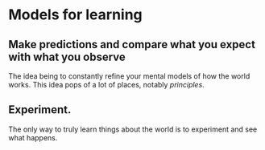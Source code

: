 # Models for learning

## Make predictions and compare what you expect with what you observe

The idea being to constantly refine your mental models of how the world works. This idea pops of a lot of places, notably _principles_.

## Experiment.

The only way to truly learn things about the world is to experiment and see what happens.